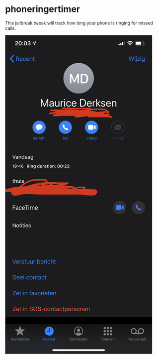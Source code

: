 # phoneringertimer
This jailbreak tweak will track how long your phone is ringing for missed calls.

![Design](https://raw.githubusercontent.com/MauMau97/phoneringertimer/master/IMG_1511.jpg)
